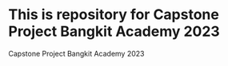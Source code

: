 # This is repository for Capstone Project Bangkit Academy 2023
Capstone Project Bangkit Academy 2023
